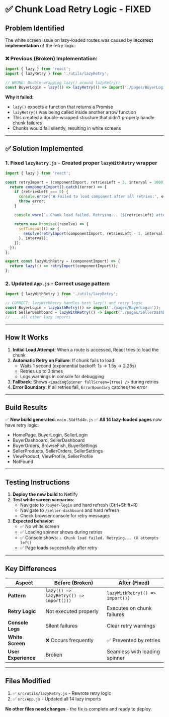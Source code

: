 # ✅ Chunk Load Retry Logic - FIXED

## Problem Identified
The white screen issue on lazy-loaded routes was caused by **incorrect implementation** of the retry logic:

### ❌ Previous (Broken) Implementation:
```javascript
import { lazy } from 'react';
import { lazyRetry } from './utils/lazyRetry';

// WRONG: Double-wrapping lazy() around lazyRetry()
const BuyerLogin = lazy(() => lazyRetry(() => import('./pages/BuyerLogin')));
```

**Why it failed:**
- `lazy()` expects a function that returns a Promise
- `lazyRetry()` was being called inside another arrow function
- This created a double-wrapped structure that didn't properly handle chunk failures
- Chunks would fail silently, resulting in white screens

---

## ✅ Solution Implemented

### 1. **Fixed `lazyRetry.js`** - Created proper `lazyWithRetry` wrapper
```javascript
import { lazy } from 'react';

const retryImport = (componentImport, retriesLeft = 3, interval = 1000) => {
  return componentImport().catch((error) => {
    if (retriesLeft === 0) {
      console.error('❌ Failed to load component after all retries:', error);
      throw error;
    }

    console.warn(`⚠️ Chunk load failed. Retrying... (${retriesLeft} attempts left)`);
    
    return new Promise((resolve) => {
      setTimeout(() => {
        resolve(retryImport(componentImport, retriesLeft - 1, interval * 1.5));
      }, interval);
    });
  });
};

export const lazyWithRetry = (componentImport) => {
  return lazy(() => retryImport(componentImport));
};
```

### 2. **Updated `App.js`** - Correct usage pattern
```javascript
import { lazyWithRetry } from './utils/lazyRetry';

// CORRECT: lazyWithRetry handles both lazy() and retry logic
const BuyerLogin = lazyWithRetry(() => import('./pages/BuyerLogin'));
const SellerDashboard = lazyWithRetry(() => import('./pages/SellerDashboard'));
// ... all other lazy imports
```

---

## How It Works

1. **Initial Load Attempt**: When a route is accessed, React tries to load the chunk
2. **Automatic Retry on Failure**: If chunk fails to load:
   - Waits 1 second (exponential backoff: 1s → 1.5s → 2.25s)
   - Retries up to 3 times
   - Logs warnings in console for debugging
3. **Fallback**: Shows `<LoadingSpinner fullScreen={true} />` during retries
4. **Error Boundary**: If all retries fail, `ErrorBoundary` catches the error

---

## Build Results

✅ **New build generated**: `main.34df5d4b.js`
✅ **All 14 lazy-loaded pages** now have retry logic:
- HomePage, BuyerLogin, SellerLogin
- BuyerDashboard, SellerDashboard
- BuyerOrders, BrowseFish, BuyerSettings
- SellerProducts, SellerOrders, SellerSettings
- ViewProduct, ViewProfile, SellerProfile
- NotFound

---

## Testing Instructions

1. **Deploy the new build** to Netlify
2. **Test white screen scenarios**:
   - Navigate to `/buyer-login` and hard refresh (Ctrl+Shift+R)
   - Navigate to `/seller-dashboard` and hard refresh
   - Check browser console for retry messages
3. **Expected behavior**:
   - ✅ No white screen
   - ✅ Loading spinner shows during retries
   - ✅ Console shows: `⚠️ Chunk load failed. Retrying... (X attempts left)`
   - ✅ Page loads successfully after retry

---

## Key Differences

| Aspect | Before (Broken) | After (Fixed) |
|--------|----------------|---------------|
| **Pattern** | `lazy(() => lazyRetry(() => import()))` | `lazyWithRetry(() => import())` |
| **Retry Logic** | Not executed properly | Executes on chunk failures |
| **Console Logs** | Silent failures | Clear retry warnings |
| **White Screen** | ❌ Occurs frequently | ✅ Prevented by retries |
| **User Experience** | Broken | Seamless with loading spinner |

---

## Files Modified

1. ✅ `src/utils/lazyRetry.js` - Rewrote retry logic
2. ✅ `src/App.js` - Updated all 14 lazy imports

**No other files need changes** - the fix is complete and ready to deploy.
